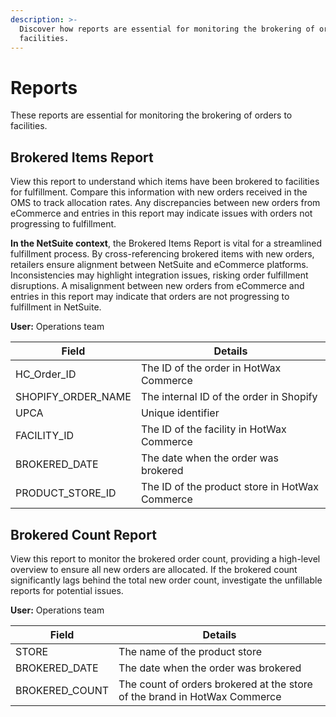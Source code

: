 ```yaml
---
description: >-
  Discover how reports are essential for monitoring the brokering of orders to
  facilities.
---
```


# Reports

These reports are essential for monitoring the brokering of orders to facilities.

## Brokered Items Report

View this report to understand which items have been brokered to facilities for fulfillment. Compare this information with new orders received in the OMS to track allocation rates. Any discrepancies between new orders from eCommerce and entries in this report may indicate issues with orders not progressing to fulfillment.

**In the NetSuite context**, the Brokered Items Report is vital for a streamlined fulfillment process. By cross-referencing brokered items with new orders, retailers ensure alignment between NetSuite and eCommerce platforms. Inconsistencies may highlight integration issues, risking order fulfillment disruptions. A misalignment between new orders from eCommerce and entries in this report may indicate that orders are not progressing to fulfillment in NetSuite.

**User:** Operations team

| Field                | Details                                        |
| -------------------- | ---------------------------------------------- |
| HC\_Order\_ID        | The ID of the order in HotWax Commerce         |
| SHOPIFY\_ORDER\_NAME | The internal ID of the order in Shopify        |
| UPCA                 | Unique identifier                              |
| FACILITY\_ID         | The ID of the facility in HotWax Commerce      |
| BROKERED\_DATE       | The date when the order was brokered           |
| PRODUCT\_STORE\_ID   | The ID of the product store in HotWax Commerce |

## Brokered Count Report

View this report to monitor the brokered order count, providing a high-level overview to ensure all new orders are allocated. If the brokered count significantly lags behind the total new order count, investigate the unfillable reports for potential issues.

**User:** Operations team

| Field           | Details                                                                   |
| --------------- | ------------------------------------------------------------------------- |
| STORE           | The name of the product store                                             |
| BROKERED\_DATE  | The date when the order was brokered                                      |
| BROKERED\_COUNT | The count of orders brokered at the store of the brand in HotWax Commerce |
